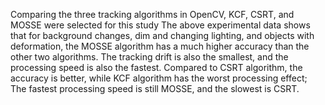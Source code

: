 Comparing the three tracking algorithms in OpenCV, KCF, CSRT, and MOSSE were selected for this study
The above experimental data shows that for background changes, dim and changing lighting, 
and objects with deformation, the MOSSE algorithm has a much higher accuracy than the other two algorithms.
The tracking drift is also the smallest, and the processing speed is also the fastest. Compared to CSRT algorithm, 
the accuracy is better, while KCF algorithm has the worst processing effect; The fastest processing speed is still MOSSE, 
and the slowest is CSRT.

